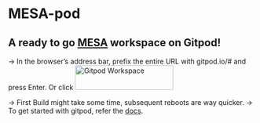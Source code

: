 # MESA-pod
## A ready to go [MESA](https://github.com/MESAHub/mesa) workspace on Gitpod! 
-> In the browser’s address bar, prefix the entire URL with gitpod.io/# and press Enter. Or click <a href="https://gitpod.io/#https://github.com/gautam-404/MESA-pod">
  <img
    src="https://dka575ofm4ao0.cloudfront.net/pages-transactional_logos/retina/237658/02205996e1e84567d4fe3458ef0c01ce895afcf6.png"
    alt="Gitpod Workspace"
    width="200" 
    height="50"
  />
</a>

-> First Build might take some time, subsequent reboots are way quicker. 
-> To get started with gitpod, refer the [docs](https://www.gitpod.io/docs/introduction/getting-started).


